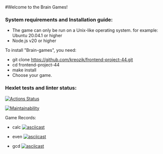  #Welcome to the Brain Games!

### System requirements and Installation guide:

* The game can only be run on a Unix-like operating system.
for example: Ubuntu 20.04.1 or higher
* Node.js v20 or higher

To install "Brain-games", you need:

* git clone https://github.com/kreozik/frontend-project-44.git
* cd frontend-project-44
* make install
* Choose your game.



### Hexlet tests and linter status:
[![Actions Status](https://github.com/kreozik/frontend-project-44/actions/workflows/hexlet-check.yml/badge.svg)](https://github.com/kreozik/frontend-project-44/actions)

[![Maintainability](https://api.codeclimate.com/v1/badges/e770eee644826fc1a6ad/maintainability)](https://codeclimate.com/github/kreozik/frontend-project-44/maintainability)


Game Records:
* calc
[![asciicast](https://asciinema.org/a/MwGt4nIPeCnF3tAKEOW7yNxfL.svg)](https://asciinema.org/a/MwGt4nIPeCnF3tAKEOW7yNxfL)



* even
[![asciicast](https://asciinema.org/a/krLYrykMQdP0m7JpV1Uoy2b4Q.svg)](https://asciinema.org/a/krLYrykMQdP0m7JpV1Uoy2b4Q)



* gcd
[![asciicast](https://asciinema.org/a/hwUvVyFBfE376AX8AwTcMAcWN.svg)](https://asciinema.org/a/hwUvVyFBfE376AX8AwTcMAcWN)
